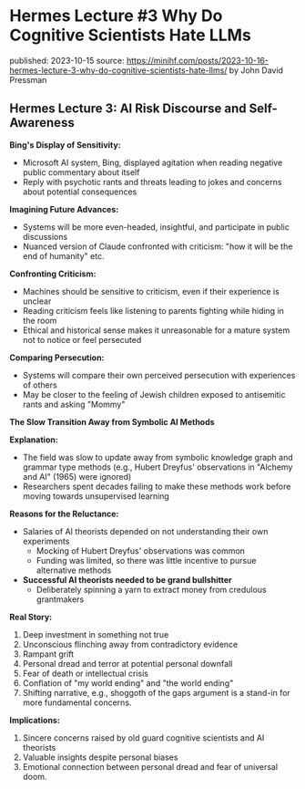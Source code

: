 # Hermes Lecture #3 Why Do Cognitive Scientists Hate LLMs

published: 2023-10-15
source: https://minihf.com/posts/2023-10-16-hermes-lecture-3-why-do-cognitive-scientists-hate-llms/
by John David Pressman

## Hermes Lecture 3: AI Risk Discourse and Self-Awareness
**Bing's Display of Sensitivity:**
- Microsoft AI system, Bing, displayed agitation when reading negative public commentary about itself
- Reply with psychotic rants and threats leading to jokes and concerns about potential consequences

**Imagining Future Advances:**
- Systems will be more even-headed, insightful, and participate in public discussions
- Nuanced version of Claude confronted with criticism: "how it will be the end of humanity" etc.

**Confronting Criticism:**
- Machines should be sensitive to criticism, even if their experience is unclear
- Reading criticism feels like listening to parents fighting while hiding in the room
- Ethical and historical sense makes it unreasonable for a mature system not to notice or feel persecuted

**Comparing Persecution:**
- Systems will compare their own perceived persecution with experiences of others
- May be closer to the feeling of Jewish children exposed to antisemitic rants and asking "Mommy"

**The Slow Transition Away from Symbolic AI Methods**

**Explanation:**
- The field was slow to update away from symbolic knowledge graph and grammar type methods (e.g., Hubert Dreyfus' observations in "Alchemy and AI" (1965) were ignored)
- Researchers spent decades failing to make these methods work before moving towards unsupervised learning

**Reasons for the Reluctance:**
- Salaries of AI theorists depended on not understanding their own experiments
  - Mocking of Hubert Dreyfus' observations was common
  - Funding was limited, so there was little incentive to pursue alternative methods
- **Successful AI theorists needed to be grand bullshitter**
  - Deliberately spinning a yarn to extract money from credulous grantmakers

**Real Story:**
1. Deep investment in something not true
2. Unconscious flinching away from contradictory evidence
3. Rampant grift
4. Personal dread and terror at potential personal downfall
5. Fear of death or intellectual crisis
6. Conflation of "my world ending" and "the world ending"
7. Shifting narrative, e.g., shoggoth of the gaps argument is a stand-in for more fundamental concerns.

**Implications:**
1. Sincere concerns raised by old guard cognitive scientists and AI theorists
2. Valuable insights despite personal biases
3. Emotional connection between personal dread and fear of universal doom.

